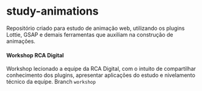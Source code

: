 # study-animations
Repositório criado para estudo de animação web, utilizando os plugins Lottie, GSAP e demais ferramentas que auxiliam na construção de animações.

#### Workshop RCA Digital
Workshop lecionado a equipe da RCA Digital, com o intuito de compartilhar conhecimento dos plugins, apresentar aplicações do estudo e nivelamento técnico da equipe.
Branch `workshop`